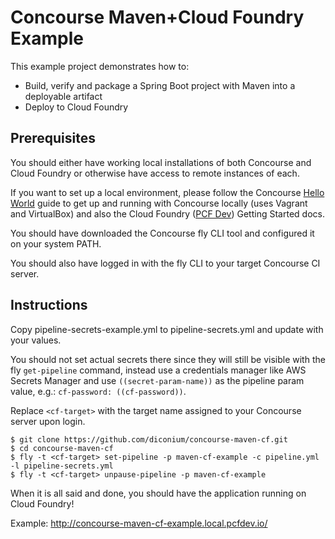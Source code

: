 # Concourse Maven+Cloud Foundry Example

This example project demonstrates how to:
- Build, verify and package a Spring Boot project with Maven into a deployable artifact
- Deploy to Cloud Foundry

## Prerequisites

You should either have working local installations of both Concourse and Cloud Foundry or otherwise have access to remote instances of each.

If you want to set up a local environment, please follow the Concourse [Hello World](http://concourse.ci/hello-world.html) guide to get up and running with Concourse locally (uses Vagrant and VirtualBox) and also the Cloud Foundry ([PCF Dev](http://pivotal.io/pcf-dev)) Getting Started docs.

You should have downloaded the Concourse fly CLI tool and configured it on your system PATH.

You should also have logged in with the fly CLI to your target Concourse CI server.

## Instructions

Copy pipeline-secrets-example.yml to pipeline-secrets.yml and update with your values.

You should not set actual secrets there since they will still be visible with the fly `get-pipeline` command, instead use a credentials manager like AWS Secrets Manager and use `((secret-param-name))` as the pipeline param value, e.g.: `cf-password: ((cf-password))`.

Replace `<cf-target>` with the target name assigned to your Concourse server upon login.

```
$ git clone https://github.com/diconium/concourse-maven-cf.git
$ cd concourse-maven-cf
$ fly -t <cf-target> set-pipeline -p maven-cf-example -c pipeline.yml -l pipeline-secrets.yml
$ fly -t <cf-target> unpause-pipeline -p maven-cf-example
```
When it is all said and done, you should have the application running on Cloud Foundry!

Example: http://concourse-maven-cf-example.local.pcfdev.io/
